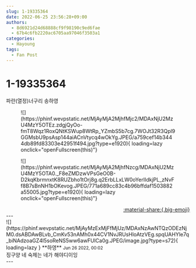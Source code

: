 ```yaml
---
slug: 1-19335364
date: 2022-06-25 23:56:28+09:00
authors:
  - 8d6921d24d68888cf9f98190c9ed6fae
  - 67b4c6fb2220ac6705aa97046f3503a1
categories:
  - Hayoung
tags:
  - Fan Post
---
```


# 1-19335364

<div class="post-container" markdown="1">
<div class="content-container md-sidebar__scrollwrap" markdown="1">

파란(열정)너구리 송하영
<figure markdown="1">
![](https://phinf.wevpstatic.net/MjAyMjA2MjhfMjc2/MDAxNjU2MzU4MzY5OTEz.zdgjQyOo-fmT8Wqz1RoxQNtKSWup8WtRp_YZmbS5b7cg.7WOJt32R3Qpl9GGMsbU9psAsp144aiACnVtycq4wOkYg.JPEG/a759cef14b3444db89fd83303e42951f494.jpg?type=e1920){ loading=lazy onclick="openFullscreen(this)"}
</figure>

<figure markdown="1">
![](https://phinf.wevpstatic.net/MjAyMjA2MjhfNzcg/MDAxNjU2MzU4MzY5OTA0._F8eZMDzwVPsGeO0B-D2kqKbrmnxtK8RUZbho1tOrj8g.q2ErbLLxLW0oYerIIdkjPL_zNvFf8B7sBnNH1bOKevog.JPEG/771a689cc83c4b96bffdaf1503882a55005.jpg?type=e1920){ loading=lazy onclick="openFullscreen(this)"}
</figure>


</div>
</div>

<div style="text-align: right;" markdown="1">
<a href="https://weverse.io/fromis9/fanpost/1-19335364" style="text-align: right;">:material-share:{.big-emoji}</a>
</div>
---

<div class="comments-container md-sidebar__scrollwrap" markdown="1">
<div class="comment" markdown="1">
<div class='id-container' markdown="1">
![](https://phinf.wevpstatic.net/MjAyMzExMjFfMjUz/MDAxNzAwNTQzODEzNjM0.dsABDAwBLvb_CmKv53nAMh0x44CV1NvJRUsHloAtzVEg.spqUAHYle7q_biNAdzoaGZ4l5soReNS5ww6awFUlCa0g.JPEG/image.jpg?type=s72){ loading=lazy }
**<span class="artist">하영</span>** <small>Jun 26 2022, 00:02</small><br>
</div>
<div class='comment-body' markdown="1">
징구양 네 숙제는 네가 해야디이잉
</div>
</div>
</div>
---
